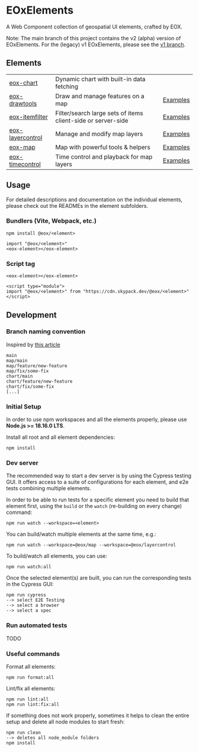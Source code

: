 # EOxElements

A Web Component collection of geospatial UI elements, crafted by EOX.

Note: The main branch of this project contains the v2 (alpha) version of EOxElements. For the (legacy) v1 EOxElements, please see the [v1 branch](https://github.com/EOX-A/elements/tree/v1).

## Elements

<table>
  <tr>
    <td><a href="./elements/chart/">eox-chart</a></td>
    <td>Dynamic chart with built-in data fetching</td>
        <td><!--<a href="https://eox-a.github.io/EOxElements/elements/chart/examples/index.html">Examples</a>--></td>
  </tr>
  <tr>
    <td><a href="./elements/drawtools/">eox-drawtools</a></td>
    <td>Draw and manage features on a map</td>
        <td><a href="https://eox-a.github.io/EOxElements/elements/drawtools/examples/index.html">Examples</a></td>
  </tr>
  <tr>
    <td><a href="./elements/itemfilter/">eox-itemfilter</a></td>
    <td>Filter/search large sets of items client-side or server-side</td>
        <td><a href="https://eox-a.github.io/EOxElements/elements/itemfilter/examples/index.html">Examples</a></td>
  </tr>
  <tr>
    <td><a href="./elements/layercontrol/">eox-layercontrol</a></td>
    <td>Manage and modify map layers</td>
        <td><a href="https://eox-a.github.io/EOxElements/elements/layercontrol/examples/index.html">Examples</a></td>
  </tr>
  <tr>
    <td><a href="./elements/map/">eox-map</a></td>
    <td>Map with powerful tools & helpers</td>
    <td><a href="https://eox-a.github.io/EOxElements/elements/map/examples/index.html">Examples</a></td>
  </tr>
  <tr>
    <td><a href="./elements/timecontrol/">eox-timecontrol</a></td>
    <td>Time control and playback for map layers</td>
    <td><a href="https://eox-a.github.io/EOxElements/elements/timecontrol/examples/index.html">Examples</a></td>
  </tr>
</table>

## Usage

For detailed descriptions and documentation on the individual elements, please check out the READMEs in the element subfolders.

### Bundlers (Vite, Webpack, etc.)

```
npm install @eox/<element>
```

```
import "@eox/<element>"
<eox-element></eox-element>
```

### Script tag

```
<eox-element></eox-element>

<script type="module">
import "@eox/<element>" from "https://cdn.skypack.dev/@eox/<element>"
</script>
```

## Development

### Branch naming convention

Inspired by [this article](https://betterprogramming.pub/enabling-monorepo-with-a-simple-single-github-repository-39bc6347abba#391d)

```
main
map/main
map/feature/new-feature
map/fix/some-fix
chart/main
chart/feature/new-feature
chart/fix/some-fix
[...]
```

### Initial Setup

In order to use npm workspaces and all the elements properly, please use **Node.js >= 18.16.0 LTS**.

Install all root and all element dependencies:

```
npm install
```

### Dev server

The recommended way to start a dev server is by using the Cypress testing GUI. It offers access to a suite of configurations for each element, and e2e tests combining multiple elements.

In order to be able to run tests for a specific element you need to build that element first, using the `build` or the `watch` (re-building on every change) command:

```
npm run watch --workspace=<element>
```

You can build/watch multiple elements at the same time, e.g.:

```
npm run watch --workspace=@eox/map --workspace=@eox/layercontrol
```

To build/watch all elements, you can use:

```
npm run watch:all
```

Once the selected element(s) are built, you can run the corresponding tests in the Cypress GUI:

```
npm run cypress
--> select E2E Testing
--> select a browser
--> select a spec
```

### Run automated tests

TODO

### Useful commands

Format all elements:

```
npm run format:all
```

Lint/fix all elements:

```
npm run lint:all
npm run lint:fix:all
```

If something does not work properly, sometimes it helps to clean the entire setup and delete all node modules to start fresh:

```
npm run clean
--> deletes all node_module folders
npm install
```
